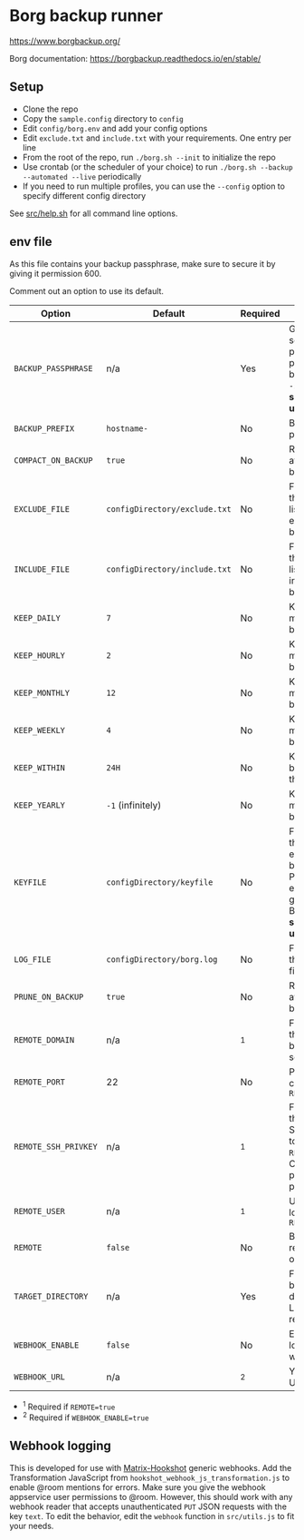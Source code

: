 # Borg backup runner

<!--
Borg backup runner. An (almost) no-dependency wrapper script for basic Borg backup features.
Copyright (C) 2022  Twilight Sparkle

This program is free software: you can redistribute it and/or modify
it under the terms of the GNU Affero General Public License as published
by the Free Software Foundation, either version 3 of the License, or
(at your option) any later version.

This program is distributed in the hope that it will be useful,
but WITHOUT ANY WARRANTY; without even the implied warranty of
MERCHANTABILITY or FITNESS FOR A PARTICULAR PURPOSE.  See the
GNU Affero General Public License for more details.

You should have received a copy of the GNU Affero General Public License
along with this program.  If not, see <https://www.gnu.org/licenses/>.
-->

<https://www.borgbackup.org/>

Borg documentation: <https://borgbackup.readthedocs.io/en/stable/>

## Setup

- Clone the repo
- Copy the `sample.config` directory to `config`
- Edit `config/borg.env` and add your config options
- Edit `exclude.txt` and `include.txt` with your requirements. One entry per line
- From the root of the repo, run `./borg.sh --init` to initialize the repo
- Use crontab (or the scheduler of your choice) to run `./borg.sh --backup --automated --live` periodically
- If you need to run multiple profiles, you can use the `--config` option to specify different config directory

See [src/help.sh](https://github.com/Twi1ightSparkle/borg/blob/main/src/help.sh) for all command line options.

## env file

As this file contains your backup passphrase, make sure to secure it by giving it permission 600.

Comment out an option to use its default.

| Option               | Default                       | Required     | Description                                                                                                                  |
| -------------------- | ----------------------------- | ------------ | ---------------------------------------------------------------------------------------------------------------------------- |
| `BACKUP_PASSPHRASE`  | n/a                           | Yes          | Generate a secure password to protect the backup. `pwgen -s 64 1`. **Make sure to back up this.**                            |
| `BACKUP_PREFIX`      | `hostname-`                   | No           | Backup name prefix                                                                                                           |
| `COMPACT_ON_BACKUP`  | `true`                        | No           | Run compact after every backup                                                                                               |
| `EXCLUDE_FILE`       | `configDirectory/exclude.txt` | No           | Full path to the file with list of paths to exclude in the backup                                                            |
| `INCLUDE_FILE`       | `configDirectory/include.txt` | No           | Full path to the file with list of paths to include in the backup                                                            |
| `KEEP_DAILY`         | `7`                           | No           | Keep this many daily backups                                                                                                 |
| `KEEP_HOURLY`        | `2`                           | No           | Keep this many hourly backups                                                                                                |
| `KEEP_MONTHLY`       | `12`                          | No           | Keep this many monthly backups                                                                                               |
| `KEEP_WEEKLY`        | `4`                           | No           | Keep this many weekly backups                                                                                                |
| `KEEP_WITHIN`        | `24H`                         | No           | Keep all backups in this period                                                                                              |
| `KEEP_YEARLY`        | `-1` (infinitely)             | No           | Keep this many yearly backups                                                                                                |
| `KEYFILE`            | `configDirectory/keyfile`     | No           | Full path to the keyfile to encrypt backups with. Path cannot exist, it is generated by Borg. **Make sure to back up this.** |
| `LOG_FILE`           | `configDirectory/borg.log`    | No           | Full path to the script log file                                                                                             |
| `PRUNE_ON_BACKUP`    | `true`                        | No           | Run prune after every backup                                                                                                 |
| `REMOTE_DOMAIN`      | n/a                           | <sup>1</sup> | FQDN or IP of the Borg backup server/target                                                                                  |
| `REMOTE_PORT`        | 22                            | No           | Port to connect to `REMOTE_DOMAIN`                                                                                           |
| `REMOTE_SSH_PRIVKEY` | n/a                           | <sup>1</sup> | Full path to the private SSH key used to log in to `REMOTE_DOMAIN`. Cannot be password protected                             |
| `REMOTE_USER`        | n/a                           | <sup>1</sup> | Username to log in to `REMOTE_DOMAIN`                                                                                        |
| `REMOTE`             | `false`                       | No           | Back up to a remote target over SSH                                                                                          |
| `TARGET_DIRECTORY`   | n/a                           | Yes          | Full path to backup target directory. Local or remote                                                                        |
| `WEBHOOK_ENABLE`     | `false`                       | No           | Enable logging to webhook                                                                                                    |
| `WEBHOOK_URL`        | n/a                           | <sup>2</sup> | Your webhook URL                                                                                                             |

- <sup>1</sup> Required if `REMOTE=true`
- <sup>2</sup> Required if `WEBHOOK_ENABLE=true`

## Webhook logging

This is developed for use with [Matrix-Hookshot](https://github.com/matrix-org/matrix-hookshot) generic webhooks. Add
the Transformation JavaScript from `hookshot_webhook_js_transformation.js` to enable @room mentions for errors. Make
sure you give the webhook appservice user permissions to @room. However, this should work with any webhook reader that
accepts unauthenticated `PUT` JSON requests with the key `text`. To edit the behavior, edit the `webhook` function in
`src/utils.js` to fit your needs.
